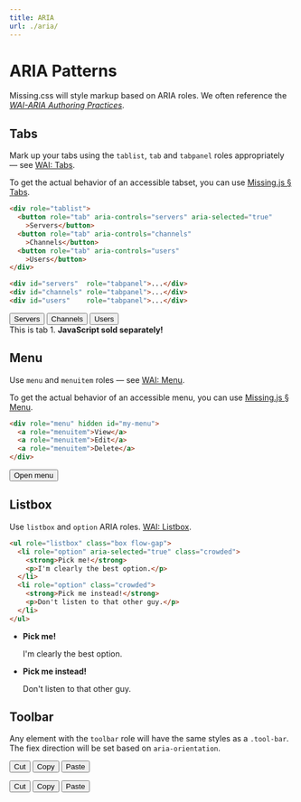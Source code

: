 ```yaml
---
title: ARIA
url: ./aria/
---
```


# ARIA Patterns 

Missing.css will style markup based on ARIA roles. We often reference the
[<cite>WAI-ARIA Authoring Practices</cite>][WAI].

[WAI]: https://www.w3.org/TR/wai-aria-practices/


## Tabs

Mark up your tabs using the `tablist`, `tab` and `tabpanel` roles
appropriately — see [WAI: Tabs][].

To get the actual behavior of an accessible tabset, you can use [Missing.js &sect; Tabs](/docs/js#tabs).

  ~~~ html
  <div role="tablist">
    <button role="tab" aria-controls="servers" aria-selected="true"
      >Servers</button>
    <button role="tab" aria-controls="channels"
      >Channels</button>
    <button role="tab" aria-controls="users"
      >Users</button>
  </div>
  
  <div id="servers"  role="tabpanel">...</div>
  <div id="channels" role="tabpanel">...</div>
  <div id="users"    role="tabpanel">...</div>
  ~~~

<script type="module" src="/missing-js/tabs.js"></script>

<div role="tablist">
  <button role="tab" aria-controls="servers" aria-selected="true"
    >Servers</button>
  <button role="tab" aria-controls="channels"
    >Channels</button>
  <button role="tab" aria-controls="users"
    >Users</button>
</div>

<div id="servers"         role="tabpanel">This is tab 1. <strong>JavaScript sold separately!</strong></div>
<div id="channels" hidden role="tabpanel">You are enjoying tab 2.</div>
<div id="users"    hidden role="tabpanel"><img alt="placeholder cat" src="https://placekitten.com/200/200"></div>

[WAI: Tabs]: https://www.w3.org/WAI/ARIA/apg/patterns/tabpanel/


## Menu

Use `menu` and `menuitem` roles — see [WAI: Menu][].

To get the actual behavior of an accessible menu, you can use [Missing.js &sect; Menu](/docs/js#menu).

~~~ html
<div role="menu" hidden id="my-menu">
  <a role="menuitem">View</a>
  <a role="menuitem">Edit</a>
  <a role="menuitem">Delete</a>
</div>
~~~

<div>
<script type="module" src="/missing-js/menu.js"></script>
<button aria-haspopup="menu" aria-controls="my-menu" aria-expanded="false">Open menu</button>
<div role="menu" hidden id="my-menu">
  <a role="menuitem">View</a>
  <a role="menuitem">Edit</a>
  <a role="menuitem">Delete</a>
</div>
</div>

[WAI: Menu]: https://www.w3.org/WAI/ARIA/apg/patterns/menu/

## Listbox

Use `listbox` and `option` ARIA roles. [WAI: Listbox][].

~~~ html
<ul role="listbox" class="box flow-gap">
  <li role="option" aria-selected="true" class="crowded">
    <strong>Pick me!</strong>
    <p>I'm clearly the best option.</p>
  </li>
  <li role="option" class="crowded">
    <strong>Pick me instead!</strong>
    <p>Don't listen to that other guy.</p>
  </li>
</ul>
~~~

<ul role="listbox" class="box flow-gap">
  <li role="option" aria-selected="true" class="crowded">
    <strong>Pick me!</strong>
    <p>I'm clearly the best option.</p>
  </li>
  <li role="option" class="crowded">
    <strong>Pick me instead!</strong>
    <p>Don't listen to that other guy.</p>
  </li>
</ul>

[WAI: Listbox]: https://www.w3.org/WAI/ARIA/apg/patterns/menu/


## Toolbar

Any element with the `toolbar` role will have the same styles as a `.tool-bar`.
The fiex direction will be set based on `aria-orientation`.

<p class="tool-bar">
<button type="button">Cut</button>
<button type="button">Copy</button>
<button type="button">Paste</button>
</p>


<p class="tool-bar" aria-orientation="vertical">
<button type="button">Cut</button>
<button type="button">Copy</button>
<button type="button">Paste</button>
</p>

